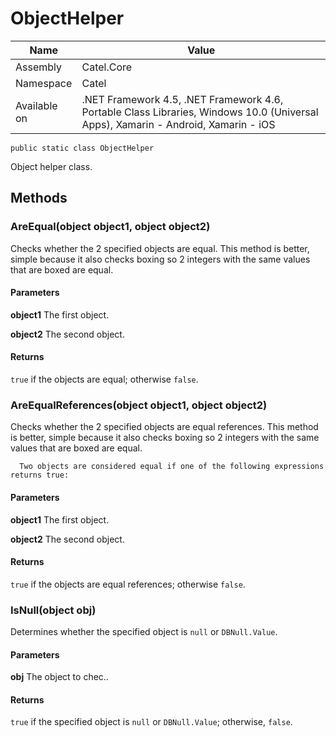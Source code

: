 

# ObjectHelper

Name|Value
---|---
Assembly|Catel.Core
Namespace|Catel
Available on|.NET Framework 4.5, .NET Framework 4.6, Portable Class Libraries, Windows 10.0 (Universal Apps), Xamarin - Android, Xamarin - iOS

```
public static class ObjectHelper
```

Object helper class.



## Methods

### AreEqual(object object1, object object2)

Checks whether the 2 specified objects are equal. This method is better, simple because it also checks boxing so
      2 integers with the same values that are boxed are equal.

#### Parameters

**object1**
The first object.

**object2**
The second object.

#### Returns

```true``` if the objects are equal; otherwise ```false```.



### AreEqualReferences(object object1, object object2)

Checks whether the 2 specified objects are equal references. This method is better, simple because it also checks boxing so
      2 integers with the same values that are boxed are equal.
    


      Two objects are considered equal if one of the following expressions returns true:

#### Parameters

**object1**
The first object.

**object2**
The second object.

#### Returns

```true``` if the objects are equal references; otherwise ```false```.



### IsNull(object obj)

Determines whether the specified object is ```null``` or ```DBNull.Value```.

#### Parameters

**obj**
The object to chec..

#### Returns

```true``` if the specified object is ```null``` or ```DBNull.Value```; otherwise, ```false```.



